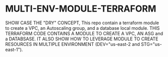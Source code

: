 # MULTI-ENV-MODULE-TERRAFORM
SHOW CASE THE "DRY" CONCEPT,
This repo contain a terraform module to create a VPC, an Autoscaling group, and a database local module.
THIS TERRAFORM CODE CONTAINS A MODULE TO CREATE A VPC, AN ASG and a DATABSASE.
IT ALSO SHOW HOW TO LEVERAGE MODULE TO CREATE RESOURCES IN MULTIPLE ENVIRONMENT 
(DEV="us-east-2 and STG="us-east-1").